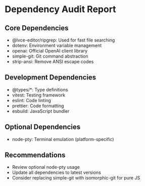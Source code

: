 # Dependency Audit Report

## Core Dependencies
- @lvce-editor/ripgrep: Used for fast file searching
- dotenv: Environment variable management
- openai: Official OpenAI client library
- simple-git: Git command abstraction
- strip-ansi: Remove ANSI escape codes

## Development Dependencies
- @types/*: Type definitions
- vitest: Testing framework
- eslint: Code linting
- prettier: Code formatting
- esbuild: JavaScript bundler

## Optional Dependencies
- node-pty: Terminal emulation (platform-specific)

## Recommendations
- Review optional node-pty usage
- Update all dependencies to latest versions
- Consider replacing simple-git with isomorphic-git for pure JS